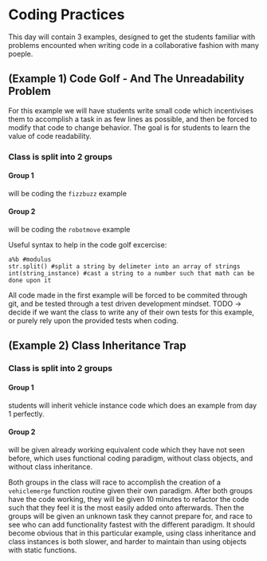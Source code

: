 # Coding Practices

This day will contain 3 examples, designed to get the students familiar with problems encounted when writing code in a collaborative fashion with many poeple. 


## (Example 1) Code Golf - And The Unreadability Problem

For this example we will have students write small code which incentivises them to accomplish a task in as few lines as possible, and then be forced to modify that code to change behavior. The goal is for students to learn the value of code readability. 

### Class is split into 2 groups
#### Group 1 
will be coding the ```fizzbuzz``` example

#### Group 2 
 will be coding the ```robotmove``` example

Useful syntax to help in the code golf excercise:
```
a%b #modulus
str.split() #split a string by delimeter into an array of strings
int(string_instance) #cast a string to a number such that math can be done upon it
```

All code made in the first example will be forced to be commited through git, and be tested through a test driven development mindset. TODO -> decide if we want the class to write any of their own tests for this example, or purely rely upon the provided tests when coding. 

## (Example 2) Class Inheritance Trap
### Class is split into 2 groups

#### Group 1 
students will inherit vehicle instance code which does an example from day 1 perfectly. 

#### Group 2 
will be given already working equivalent code which they have not seen before, which uses functional coding paradigm, without class objects, and without class inheritance. 


Both groups in the class will race to accomplish the creation of a ```vehiclemerge``` function routine given their own paradigm. After both groups have the code working, they will be given 10 minutes to refactor the code such that they feel it is the most easily added onto afterwards. Then the groups will be given an unknown task they cannot prepare for, and race to see who can add functionality fastest with the different paradigm. It should become obvious that in this particular example, using class inheritance and class instances is both slower, and harder to maintain than using objects with static functions. 











